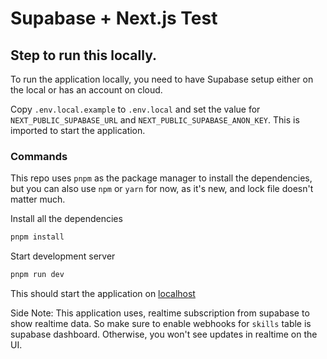 # Supabase + Next.js Test

## Step to run this locally.

To run the application locally, you need to have Supabase setup either on the local or has an account on cloud.

Copy `.env.local.example` to `.env.local` and set the value for `NEXT_PUBLIC_SUPABASE_URL` and `NEXT_PUBLIC_SUPABASE_ANON_KEY`. This is imported to start the application.

### Commands

This repo uses `pnpm` as the package manager to install the dependencies, but you can also use `npm` or `yarn` for now, as it's new, and lock file doesn't matter much.

Install all the dependencies

```bash
pnpm install
```

Start development server

```bash
pnpm run dev
```

This should start the application on [localhost](http://localhost:3000)

Side Note: This application uses, realtime subscription from supabase to show realtime data. So make sure to enable webhooks for `skills` table is supabase dashboard. Otherwise, you won't see updates in realtime on the UI.
